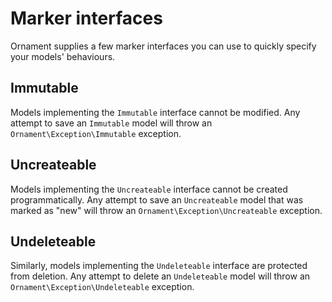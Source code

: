 # Marker interfaces
Ornament supplies a few marker interfaces you can use to quickly specify your
models' behaviours.

## Immutable
Models implementing the `Immutable` interface cannot be modified. Any attempt to
save an `Immutable` model will throw an `Ornament\Exception\Immutable`
exception.

## Uncreateable
Models implementing the `Uncreateable` interface cannot be created
programmatically. Any attempt to save an `Uncreateable` model that was marked as
"new" will throw an `Ornament\Exception\Uncreateable` exception.

## Undeleteable
Similarly, models implementing the `Undeleteable` interface are protected from
deletion. Any attempt to delete an `Undeleteable` model will throw an
`Ornament\Exception\Undeleteable` exception.

